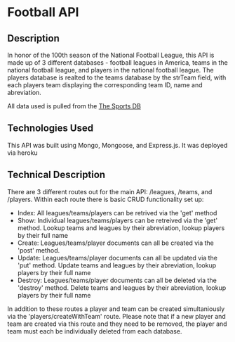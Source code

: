 # Football API

## Description

In honor of the 100th season of the National Football League, this API is made up of 3 different databases - football leagues in America, teams in the national football league, and players in the national football league. The players database is realted to the teams database by the strTeam field, with each players team displaying the corresponding team ID, name and abreviation.

All data used is pulled from the [The Sports DB](https://www.thesportsdb.com/api.php)

## Technologies Used

This API was built using Mongo, Mongoose, and Express.js. It was deployed via heroku

## Technical Description

There are 3 different routes out for the main API: /leagues, /teams, and /players. Within each route there is basic CRUD functionality set up:

* Index: All leagues/teams/players can be retrived via the 'get' method
* Show: Individual leagues/teams/players can be retreived via the 'get' method. Lookup teams and leagues by their abreviation, lookup players by their full name
* Create: Leagues/teams/player documents can all be created via the 'post' method.
* Update: Leagues/teams/player documents can all be updated via the 'put' method. Update teams and leagues by their abreviation, lookup players by their full name
* Destroy: Leagues/teams/player documents can all be deleted via the 'destroy' method. Delete teams and leagues by their abreviation, lookup players by their full name

In addition to these routes a player and team can be created simultaniously via the 'players/createWithTeam' route. Please note that if a new player and team are created via this route and they need to be removed, the player and team must each be individually deleted from each database.


